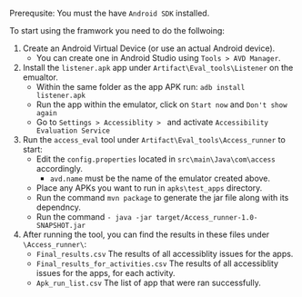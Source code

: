 Prerequsite: You must the have `Android SDK` installed. 

To start using the framwork you need to do the follwoing: 
1. Create an Android Virtual Device (or use an actual Android device).
   - You can create one in Android Studio using `Tools > AVD Manager`.
2. Install the `listener.apk` app under `Artifact\Eval_tools\Listener` on the emualtor.
   - Within the same folder as the app APK run: `adb install listener.apk`
   - Run the app within the emulator, click on `Start now` and `Don't show again`
   - Go to `Settings > Accessiblity > ` and activate `Accessibility Evaluation Service`
3. Run the `access_eval` tool under `Artifact\Eval_tools\Access_runner` to start:
   - Edit the `config.properties` located in `src\main\Java\com\access` accordingly.
     - `avd.name` must be the name of the emulator created above.
   - Place any APKs you want to run in `apks\test_apps` directory.
   - Run the command `mvn package` to generate the jar file along with its dependncy. 
   - Run the command `- java -jar target/Access_runner-1.0-SNAPSHOT.jar`
4. After running the tool, you can find the results in these files under `\Access_runner\`:
   - `Final_results.csv` The results of all accessiblity issues for the apps.
   - `Final_results_for_activities.csv` The results of all accessiblity issues for the apps, for each activity.
   - `Apk_run_list.csv` The list of app that were ran successfully.







